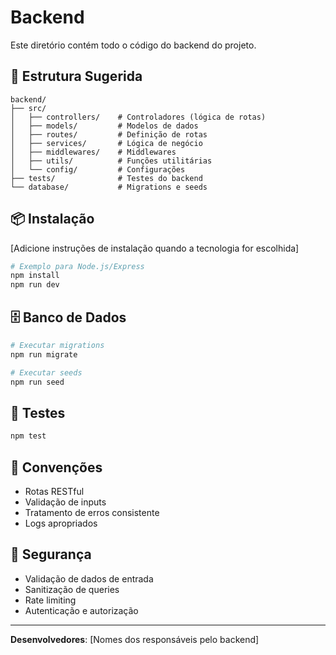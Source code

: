 # Backend

Este diretório contém todo o código do backend do projeto.

## 🚀 Estrutura Sugerida

```
backend/
├── src/
│   ├── controllers/    # Controladores (lógica de rotas)
│   ├── models/         # Modelos de dados
│   ├── routes/         # Definição de rotas
│   ├── services/       # Lógica de negócio
│   ├── middlewares/    # Middlewares
│   ├── utils/          # Funções utilitárias
│   └── config/         # Configurações
├── tests/              # Testes do backend
└── database/           # Migrations e seeds
```

## 📦 Instalação

[Adicione instruções de instalação quando a tecnologia for escolhida]

```bash
# Exemplo para Node.js/Express
npm install
npm run dev
```

## 🗄️ Banco de Dados

```bash
# Executar migrations
npm run migrate

# Executar seeds
npm run seed
```

## 🧪 Testes

```bash
npm test
```

## 📝 Convenções

- Rotas RESTful
- Validação de inputs
- Tratamento de erros consistente
- Logs apropriados

## 🔐 Segurança

- Validação de dados de entrada
- Sanitização de queries
- Rate limiting
- Autenticação e autorização

---

**Desenvolvedores**: [Nomes dos responsáveis pelo backend]
